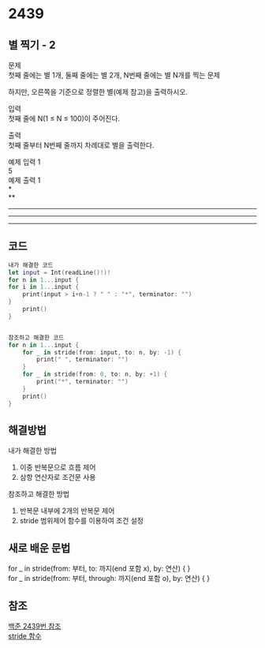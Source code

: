 # 2439
## 별 찍기 - 2

문제          
첫째 줄에는 별 1개, 둘째 줄에는 별 2개, N번째 줄에는 별 N개를 찍는 문제        
       
하지만, 오른쪽을 기준으로 정렬한 별(예제 참고)을 출력하시오.       
       
입력       
첫째 줄에 N(1 ≤ N ≤ 100)이 주어진다.        
      
출력       
첫째 줄부터 N번째 줄까지 차례대로 별을 출력한다.      
       
예제 입력 1       
5      
예제 출력 1       
    *     
   **       
  ***     
 ****               
*****            
                            
                                        
## 코드      
```swift
내가 해결한 코드
let input = Int(readLine()!)!
for n in 1...input {
for i in 1...input {
    print(input > i+n-1 ? " " : "*", terminator: "")
}
    print()
}


참조하고 해결한 코드
for n in 1...input {
    for _ in stride(from: input, to: n, by: -1) {
        print(" ", terminator: "")
    }
    for _ in stride(from: 0, to: n, by: +1) {
        print("*", terminator: "")
    }
    print()
}

```

## 해결방법
내가 해결한 방법     
1. 이중 반복문으로 흐름 제어       
2. 삼항 연산자로 조건문 사용         
      
참조하고 해결한 방법      
1. 반복문 내부에 2개의 반복문 제어      
2. stride 범위제어 함수를 이용하여 조건 설정      
        
## 새로 배운 문법
for _ in stride(from: 부터, to: 까지(end 포함 x), by: 연산) { }          
for _ in stride(from: 부터, through: 까지(end 포함 o), by: 연산) { }

## 참조      
[백준 2439번 참조](https://velog.io/@leeyoungwoozz/Swift-%EB%B0%B1%EC%A4%80-2439)      
[stride 함수](https://jud00.tistory.com/entry/%EC%98%A4%EB%8A%98%EC%9D%98-Swift-%EC%A7%80%EC%8B%9D-stride-%ED%95%A8%EC%88%98-%EB%B0%B1%EC%A4%80-2742%EB%B2%88-%EA%B8%B0%EC%B0%8D-N-%EC%97%AD%EC%88%98-%EA%B5%AC%ED%95%98%EA%B8%B0)    

